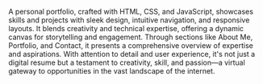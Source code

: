 A personal portfolio, crafted with HTML, CSS, and JavaScript, showcases skills and projects with sleek design, intuitive navigation, and responsive layouts. It blends creativity and technical expertise, offering a dynamic canvas for storytelling and engagement. Through sections like About Me, Portfolio, and Contact, it presents a comprehensive overview of expertise and aspirations. With attention to detail and user experience, it's not just a digital resume but a testament to creativity, skill, and passion—a virtual gateway to opportunities in the vast landscape of the internet.
